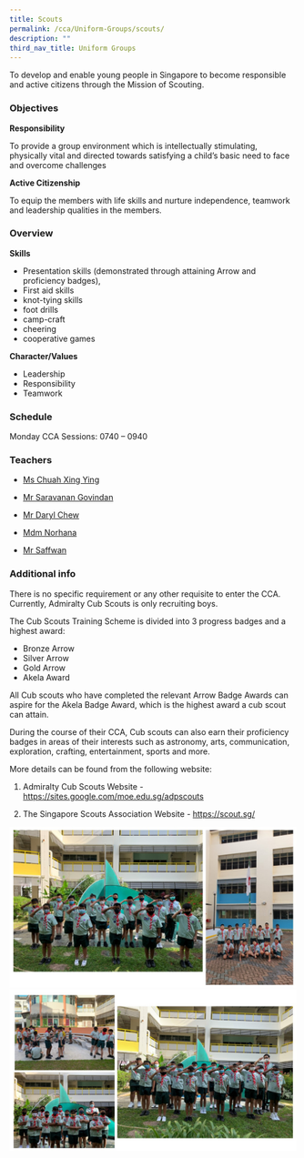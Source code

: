 ```yaml
---
title: Scouts
permalink: /cca/Uniform-Groups/scouts/
description: ""
third_nav_title: Uniform Groups
---
```




To develop and enable young people in Singapore to become responsible and active citizens through the Mission of Scouting.

### Objectives

**Responsibility**

To provide a group environment which is intellectually stimulating, physically vital and directed towards satisfying a child’s basic need to face and overcome challenges

**Active Citizenship**

To equip the members with life skills and nurture independence, teamwork and leadership qualities in the members.

### Overview
**Skills**

-	Presentation skills (demonstrated through attaining Arrow and proficiency badges), 
-	First aid skills
-	knot-tying skills
-	foot drills
-	camp-craft
-	cheering
-	cooperative games 

**Character/Values**

-	Leadership
-	Responsibility
-	Teamwork

### Schedule

Monday CCA Sessions:  0740 – 0940

### Teachers 

* <a href="mailto:chuah_xing_ying@moe.edu.sg">Ms Chuah Xing Ying</a>

* <a href="mailto:saravanan_govindan@moe.edu.sg"> Mr Saravanan Govindan</a>

* <a href="mailto:yi_hern_daryl_chew@moe.edu.sg"> Mr Daryl Chew</a>

* <a href="mailto:norhana_mohammed@moe.edu.sg"> Mdm Norhana</a>
* <a href="mailto:mohammad_nursaffwan_othman@moe.edu.sg"> Mr Saffwan</a>


### Additional info

There is no specific requirement or any other requisite to enter the CCA. Currently, Admiralty Cub Scouts is only recruiting boys. 

The Cub Scouts Training Scheme is divided into 3 progress badges and a highest award:

-	Bronze Arrow
-	Silver Arrow
-	Gold Arrow
-	Akela Award

All Cub scouts who have completed the relevant Arrow Badge Awards can aspire for the Akela Badge Award, which is the highest award a cub scout can attain.

During the course of their CCA, Cub scouts can also earn their proficiency badges in areas of their interests such as astronomy, arts, communication, exploration, crafting, entertainment, sports and more.

More details can be found from the following website:
1) Admiralty Cub Scouts Website - https://sites.google.com/moe.edu.sg/adpscouts

2) The Singapore Scouts Association Website - https://scout.sg/

![](/images/Presentation1.jpg)
![](/images/Presentation2.jpg)